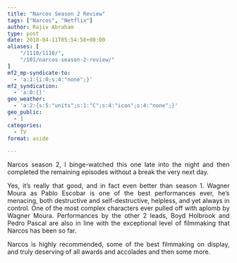 ```yaml
---
title: "Narcos Season 2 Review"
tags: ["Narcos", "Netflix"]
author: Rajiv Abraham
type: post
date: 2018-04-11T05:54:58+00:00
aliases: [
    "/1110/1110/",
    "/101/narcos-season-2-review/"
]
mf2_mp-syndicate-to:
  - 'a:1:{i:0;s:4:"none";}'
mf2_syndication:
  - 'a:0:{}'
geo_weather:
  - 'a:2:{s:5:"units";s:1:"C";s:4:"icon";s:4:"none";}'
geo_public:
  - 1
categories:
  - TV
format: aside

---
```

<p style="text-align: justify;">
  Narcos season 2, I binge-watched this one late into the night and then completed the remaining episodes without a break the very next day.
</p>

<p style="text-align: justify;">
  Yes, it’s really that good, and in fact even better than season 1. Wagner Moura as Pablo Escobar is one of the best performances ever, he’s menacing, both destructive and self-destructive, helpless, and yet always in control. One of the most complex characters ever pulled off with aplomb by Wagner Moura. Performances by the other 2 leads, Boyd Holbrook and Pedro Pascal are also in line with the exceptional level of filmmaking that Narcos has been so far.
</p>

<p style="text-align: justify;">
  Narcos is highly recommended, some of the best filmmaking on display, and truly deserving of all awards and accolades and then some more.
</p>